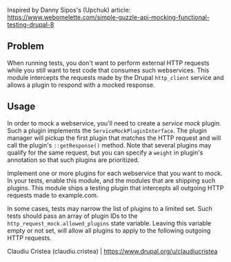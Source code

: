 Inspired by Danny Sipos's (Upchuk) article:
https://www.webomelette.com/simple-guzzle-api-mocking-functional-testing-drupal-8

Problem
-------

When running tests, you don't want to perform external HTTP requests while you
still want to test code that consumes such webservices. This module intercepts 
the requests made by the Drupal `http_client` service and allows a plugin to
respond with a mocked response.

Usage
-----

In order to mock a webservice, you'll need to create a _service mock_ plugin.
Such a plugin implements the `ServiceMockPluginInterface`. The plugin manager
will pickup the first plugin that matches the HTTP request and will call the
plugin's `::getResponse()` method. Note that several plugins may qualify for the
same request, but you can specify a `weight` in plugin's annotation so that such
plugins are prioritized.

Implement one or more plugins for each webservice that you want to mock. In your
tests, enable this module, and the modules that are shipping such plugins. This
module ships a testing plugin that intercepts all outgoing HTTP requests made to
example.com.

In some cases, tests may narrow the list of plugins to a limited set. Such tests
should pass an array of plugin IDs to the `http_request_mock.allowed_plugins`
state variable. Leaving this variable empty or not set, will allow all plugins
to apply to the following outgoing HTTP requests.

Claudiu Cristea (claudiu.cristea) | https://www.drupal.org/u/claudiucristea
